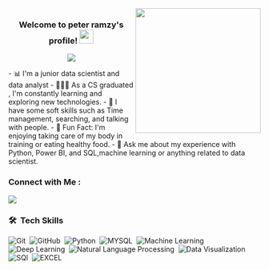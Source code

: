 <img width="250" align="right" src="https://indoanalytica.com/static/images/data-science-2.gif">
<h3 align="center">
  Welcome to peter ramzy's profile!
  <img src="https://cdn4.iconfinder.com/data/icons/big-data-analytics-volume-1/64/business-intelligent-512.png" width="28">
</h3>
<!-- Typing SVG by DenverCoder1 - https://github.com/DenverCoder1/readme-typing-svg -->
<p align="center">
  <a href="https://github.com/DenverCoder1/readme-typing-svg"><img src="https://readme-typing-svg.herokuapp.com/?lines=junior%20Data%20Scientist;Every%20day%20is%20a%20learning%20day&font=Fira%20Code&center=true&width=440&height=45&color=ecb306&vCenter=true&size=22"></a>
</p> 
- 📊 I'm a junior data scientist and data analyst
- 👨🏻‍💻 As a CS graduated , I'm constantly learning and exploring new technologies.
- 🧠 I have some soft skills such as Time management, searching, and talking with people.
- 💪 Fun Fact: I'm enjoying taking care of my body in training or eating healthy food.
- 💬 Ask me about my experience with Python, Power BI, and SQL,machine learning or anything related to data scientist.
<!--👨‍💻 Check out my portfolio at https://omarmaher0.github.io/omarmaherr/ to see some of the projects I've worked on.-->


### Connect with Me :
<a href="https://www.linkedin.com/in/peter-ramzy-2a3a801a8/" target="_blank"><img src="https://img.shields.io/badge/-Peter%20Ramzy-0077B5?style=for-the-badge&logo=Linkedin&logoColor=white"/></a>
### 🛠 &nbsp;Tech Skills
![Git](https://img.shields.io/badge/-Git-05122A?style=flat&logo=git)&nbsp;
![GitHub](https://img.shields.io/badge/-GitHub-05122A?style=flat&logo=github)&nbsp;
![Python](https://img.shields.io/badge/-Python-05122A?style=flat&logo=Python)&nbsp;
![MYSQL](https://img.shields.io/badge/-MYSQL-05122A?style=flat&logo=MYSQL)&nbsp;
![Machine Learning](https://img.shields.io/badge/-ML-05122A?style=flat&logo=ML)&nbsp;
![Deep Learning](https://img.shields.io/badge/-DL-05122A?style=flat&logo=DL)&nbsp;
![Natural Language Processing](https://img.shields.io/badge/-NLP-05122A?style=flat&logo=NLP)&nbsp;
![Data Visualization](https://img.shields.io/badge/-Visualization-05122A?style=flat&logo=Visualization)&nbsp;
![SQl](https://img.shields.io/badge/-SQL-05122A?style=flat&logo=SQL)&nbsp;
![EXCEL](https://img.shields.io/badge/-EXCEL-05122A?style=flat&logo=EXCEL)&nbsp;




